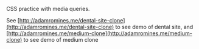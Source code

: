 CSS practice with media queries.

See [http://adamromines.me/dental-site-clone](http://adamromines.me/dental-site-clone) to see demo of dental site, and  [http://adamromines.me/medium-clone](http://adamromines.me/medium-clone) to see demo of medium clone
